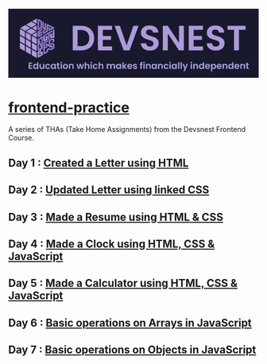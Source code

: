 ![devsnest-banner](https://github.com/thatbeautifuldream/frontend-practice/blob/main/devsnest.png)

# [frontend-practice](https://thatbeautifuldream.github.io/frontend-practice/)

A series of THAs (Take Home Assignments) from the Devsnest Frontend Course.

## Day 1 : [Created a Letter using HTML](https://milindmishra.me/day1/index.html)

## Day 2 : [Updated Letter using linked CSS](https://milindmishra.me/day2/index.html)

## Day 3 : [Made a Resume using HTML & CSS](https://milindmishra.me/day3/index.html)

## Day 4 : [Made a Clock using HTML, CSS & JavaScript](https://milindmishra.me/day4/index.html)

## Day 5 : [Made a Calculator using HTML, CSS & JavaScript](https://milindmishra.me/day5/index.html)

## Day 6 : [Basic operations on Arrays in JavaScript](https://milindmishra.me/day6/index.html)

## Day 7 : [Basic operations on Objects in JavaScript](https://milindmishra.me/day7/index.html)
